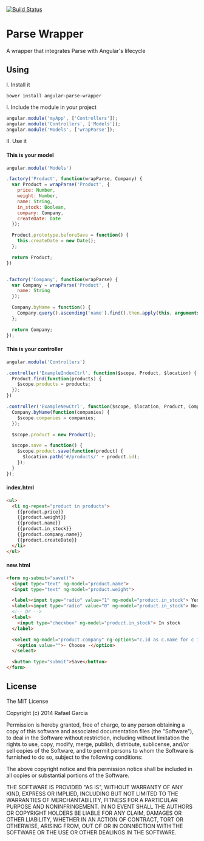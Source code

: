 [![Build Status](https://snap-ci.com/rafbgarcia/angular-parse-wrapper/branch/master/build_image)](https://snap-ci.com/rafbgarcia/angular-parse-wrapper/branch/master)

Parse Wrapper
=====================

A wrapper that integrates Parse with Angular's lifecycle


## Using

I. Install it

```
bower install angular-parse-wrapper
```

I. Include the module in your project

```javascript
angular.module('myApp', ['Controllers']);
angular.module('Controllers', ['Models']);
angular.module('Models', ['wrapParse']);
```

II. Use it


#### This is your model
```javascript
angular.module('Models')

.factory('Product', function(wrapParse, Company) {
  var Product = wrapParse('Product', {
    price: Number,
    weight: Number,
    name: String,
    in_stock: Boolean,
    company: Company,
    createDate: Date
  });

  Product.prototype.beforeSave = function() {
    this.createDate = new Date();
  };

  return Product;
})


.factory('Company', function(wrapParse) {
  var Company = wrapParse('Product', {
    name: String
  });

  Company.byName = function() {
    Company.query().ascending('name').find().then.apply(this, arguments);
  };

  return Company;
});
```

#### This is your controller
```javascript
angular.module('Controllers')

.controller('ExampleIndexCtrl', function($scope, Product, $location) {
  Product.find(function(products) {
    $scope.products = products;
  });
})

.controller('ExampleNewCtrl', function($scope, $location, Product, Company) {
  Company.byName(function(companies) {
    $scope.companies = companies;
  });

  $scope.product = new Product();

  $scope.save = function() {
    $scope.product.save(function(product) {
      $location.path('#/products/' + product.id);
    });
  }
});
```

#### index.html

```html
<ul>
  <li ng-repeat="product in products">
    {{product.price}}
    {{product.weight}}
    {{product.name}}
    {{product.in_stock}}
    {{product.company.name}}
    {{product.createDate}}
  </li>
</ul>
```

#### new.html
```html
<form ng-submit="save()">
  <input type="text" ng-model="product.name">
  <input type="text" ng-model="product.weight">

  <label><input type="radio" value="1" ng-model="product.in_stock"> Yes</label>
  <label><input type="radio" value="0" ng-model="product.in_stock"> No</label>
  <!-- Or -->
  <label>
    <input type="checkbox" ng-model="product.in_stock"> In stock
  </label>

  <select ng-model="product.company" ng-options="c.id as c.name for c in companies">
    <option value="">- Choose -</option>
  </select>

  <button type="submit">Save</button>
</form>
```



## License

The MIT License

Copyright (c) 2014 Rafael Garcia

Permission is hereby granted, free of charge, to any person obtaining a copy
of this software and associated documentation files (the "Software"), to deal
in the Software without restriction, including without limitation the rights
to use, copy, modify, merge, publish, distribute, sublicense, and/or sell
copies of the Software, and to permit persons to whom the Software is
furnished to do so, subject to the following conditions:

The above copyright notice and this permission notice shall be included in
all copies or substantial portions of the Software.

THE SOFTWARE IS PROVIDED "AS IS", WITHOUT WARRANTY OF ANY KIND, EXPRESS OR
IMPLIED, INCLUDING BUT NOT LIMITED TO THE WARRANTIES OF MERCHANTABILITY,
FITNESS FOR A PARTICULAR PURPOSE AND NONINFRINGEMENT. IN NO EVENT SHALL THE
AUTHORS OR COPYRIGHT HOLDERS BE LIABLE FOR ANY CLAIM, DAMAGES OR OTHER
LIABILITY, WHETHER IN AN ACTION OF CONTRACT, TORT OR OTHERWISE, ARISING FROM,
OUT OF OR IN CONNECTION WITH THE SOFTWARE OR THE USE OR OTHER DEALINGS IN
THE SOFTWARE.

